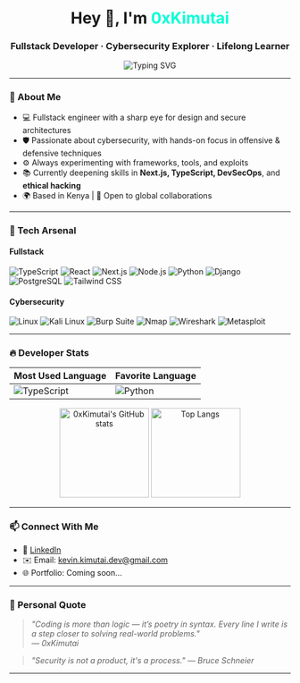 <h1 align="center">Hey 👋, I'm <span style="color:#00ffd5;">0xKimutai</span></h1>
<h3 align="center">Fullstack Developer · Cybersecurity Explorer · Lifelong Learner</h3>

<p align="center">
  <img src="https://readme-typing-svg.demolab.com?font=Fira+Code&size=22&pause=1000&center=true&vCenter=true&width=550&lines=Building+clean+code+with+purpose.;Breaking+things+to+understand+them.;Security-first+thinking+in+development.;Fullstack+%2B+Cybersecurity+is+my+lane." alt="Typing SVG" />
</p>

---

### 🧠 About Me

- 💻 Fullstack engineer with a sharp eye for design and secure architectures  
- 🛡️ Passionate about cybersecurity, with hands-on focus in offensive & defensive techniques  
- ⚙️ Always experimenting with frameworks, tools, and exploits  
- 📚 Currently deepening skills in **Next.js, TypeScript, DevSecOps**, and **ethical hacking**
- 🌍 Based in Kenya | 💼 Open to global collaborations

---

### 🧰 Tech Arsenal

#### Fullstack  
![TypeScript](https://img.shields.io/badge/-TypeScript-3178C6?logo=typescript&logoColor=white&style=flat)
![React](https://img.shields.io/badge/-React-61DAFB?logo=react&logoColor=black&style=flat)
![Next.js](https://img.shields.io/badge/-Next.js-000000?logo=next.js&logoColor=white&style=flat)
![Node.js](https://img.shields.io/badge/-Node.js-339933?logo=node.js&logoColor=white&style=flat)
![Python](https://img.shields.io/badge/-Python-3776AB?logo=python&logoColor=white&style=flat)
![Django](https://img.shields.io/badge/-Django-092E20?logo=django&logoColor=white&style=flat)
![PostgreSQL](https://img.shields.io/badge/-PostgreSQL-336791?logo=postgresql&logoColor=white&style=flat)
![Tailwind CSS](https://img.shields.io/badge/-TailwindCSS-38B2AC?logo=tailwind-css&logoColor=white&style=flat)

#### Cybersecurity  
![Linux](https://img.shields.io/badge/-Linux-FCC624?logo=linux&logoColor=black&style=flat)
![Kali Linux](https://img.shields.io/badge/-Kali%20Linux-268BEE?logo=kalilinux&logoColor=white&style=flat)
![Burp Suite](https://img.shields.io/badge/-Burp%20Suite-FF6600?logo=burpsuite&logoColor=white&style=flat)
![Nmap](https://img.shields.io/badge/-Nmap-00457C?style=flat)
![Wireshark](https://img.shields.io/badge/-Wireshark-1679A7?logo=wireshark&logoColor=white&style=flat)
![Metasploit](https://img.shields.io/badge/-Metasploit-000?style=flat)

---

### 🔥 Developer Stats

| Most Used Language | Favorite Language |
|--------------------|-------------------|
| ![TypeScript](https://img.shields.io/badge/-TypeScript-3178C6?logo=typescript&logoColor=white&style=for-the-badge) | ![Python](https://img.shields.io/badge/-Python-3776AB?logo=python&logoColor=white&style=for-the-badge) |

<p align="center">
  <img src="https://github-readme-stats.vercel.app/api?username=0xKimutai&show_icons=true&theme=tokyonight&hide_border=true" alt="0xKimutai's GitHub stats" height="160"/>
  <img src="https://github-readme-stats.vercel.app/api/top-langs/?username=0xKimutai&layout=compact&theme=tokyonight&hide_border=true" alt="Top Langs" height="160"/>
</p>

---

### 📫 Connect With Me

- 💼 [LinkedIn](https://linkedin.com/in/k-kimutai)
- ✉️ Email: kevin.kimutai.dev@gmail.com
- 🌐 Portfolio: Coming soon...

---

### 💬 Personal Quote

> *"Coding is more than logic — it’s poetry in syntax. Every line I write is a step closer to solving real-world problems."*  
> — *0xKimutai*

> *"Security is not a product, it's a process." — Bruce Schneier*

---
